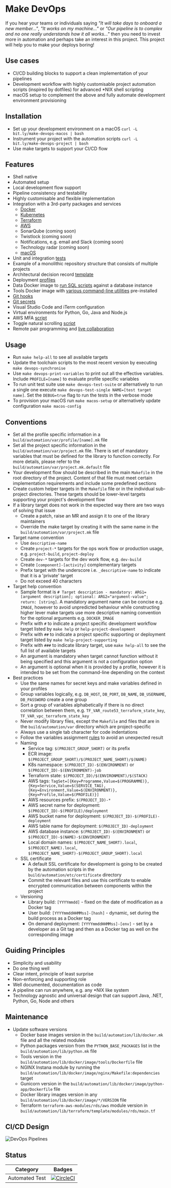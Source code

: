 # Make DevOps

If you hear your teams or individuals saying _"It will take days to onboard a new member..."_, _"It works on my machine..."_ or _"Our pipeline is to complex and no one really understands how it all works..."_ then you need to invest more in automation and perhaps take an interest in this project. This project will help you to make your deploys boring!

## Use cases

- CI/CD building blocks to support a clean implementation of your pipelines
- Development workflow with highly customisable project automation scripts (inspired by dotfiles) for advanced \*NIX shell scripting
- macOS setup to complement the above and fully automate development environment provisioning

## Installation

- Set up your development environment on a macOS `curl -L bit.ly/make-devops-macos | bash`
- Instrument your project with the automation scripts `curl -L bit.ly/make-devops-project | bash`
- Use make targets to support your CI/CD flow

## Features

- Shell native
- Automated setup
- Local development flow support
- Pipeline consistency and testability
- Highly customisable and flexible implementation
- Integration with a 3rd-party packages and services
  - [Docker](build/automation/lib/docker.mk)
  - [Kubernetes](build/automation/lib/k8s.mk)
  - [Terraform](build/automation/lib/terraform.mk)
  - [AWS](build/automation/lib/aws.mk)
  - SonarQube (coming soon)
  - Twistlock (coming soon)
  - Notifications, e.g. email and Slack (coming soon)
  - Technology radar (coming soon)
  - [macOS](build/automation/lib/macos.mk)
- Unit and integration [tests](build/automation/test)
- Example of a monolithic repository structure that consists of multiple projects
- Architectural decision record [template](documentation/adr/README.md)
- Deployment [profiles](build/automation/var/profile/README.md)
- Data Docker image to [run SQL scripts](build/docker/data/assets/sbin/entrypoint.sh) against a database instance
- Tools Docker image with [various command-line utilities](build/docker/tools/Dockerfile) pre-installed
- [Git hooks](build/automation/etc/githooks)
- [Git secrets](https://github.com/awslabs/git-secrets)
- Visual Studio Code and iTerm configuration
- Virtual environments for Python, Go, Java and Node.js
- AWS MFA [script](build/automation/bin/texas-mfa.py)
- Toggle natural scrolling [script](build/automation/bin/toggle-natural-scrolling)
- Remote pair programming and [live collaboration](https://marketplace.visualstudio.com/items?itemName=MS-vsliveshare.vsliveshare)

## Usage

- Run `make help-all` to see all available targets
- Update the toolchain scripts to the most recent version by executing `make devops-synchronise`
- Use `make devops-print-variables` to print out all the effective variables. Include `PROFILE=[name]` to evaluate profile specific variables
- To run unit test suite use `make devops-test-suite` or alternatively to run a single one execute `make devops-test-single NAME=[test target name]`. Set the `DEBUG=true` flag to run the tests in the verbose mode
- To provision your macOS run `make macos-setup` or alternatively update configuration `make macos-config`

## Conventions

- Set all the profile specific information in a `build/automation/var/profile/[name].mk` file
- Set all the project specific information in the `build/automation/var/project.mk` file. There is set of mandatory variables that must be defined for the library to function correctly. For more details, please refer to the `build/automation/var/project.mk.default` file
- Your development flow should be described in the main `Makefile` in the root directory of the project. Content of that file must meet certain implementation requirements and include some predefined sections
- Create custom helper targets in the `Makefile` file or in the individual sub-project directories. These targets should be lower-level targets supporting your project's development flow
- If a library target does not work in the expected way there are two ways of solving that issue
  - Create a patch, raise an MR and assign it to one of the library maintainers
  - Override the make target by creating it with the same name in the `build/automation/var/project.mk` file
- Target name convention
  - Use `descriptive-name`
  - Create `project-*` targets for the ops work flow or production usage, e.g. `project-build`, `project-deploy`
  - Create `dev-*` targets for the dev work flow, e.g. `dev-build`
  - Create `[component]-[activity]` complementary targets
  - Prefix target with the underscore i.e. `_descriptive-name` to indicate that it is a 'private' target
  - Do not exceed 40 characters
- Target help convention
  - Sample format is `# Target description - mandatory: ARG1=[argument description]; optional: ARG2="argument-value"; return: [string]`. A mandatory argument name can be concise e.g. `IMAGE`, however to avoid unpredicted behaviour while constructing higher lever make targets use more descriptive naming convention for the optional arguments e.g. `DOCKER_IMAGE`
  - Prefix with `#` to indicate a project specific development workflow target listed by `make help` or `help-project-development`
  - Prefix with `##` to indicate a project specific supporting or deployment target listed by `make help-project-supporting`
  - Prefix with `###` to indicate library target, use `make help-all` to see the full list of available targets
  - An argument is mandatory when target cannot function without it being specified and this argument is not a configuration option
  - An argument is optional when it is provided by a profile, however it is intended to be set from the command-line depending on the context
- Best practices
  - Use the same names for secret keys and make variables defined in your profiles
  - Group variables logically, e.g. `DB_HOST`, `DB_PORT`, `DB_NAME`, `DB_USERNAME`, `DB_PASSWORD` create a one group
  - Sort a group of variables alphabetically if there is no direct correlation between them, e.g. `TF_VAR_route53_terraform_state_key`, `TF_VAR_vpc_terraform_state_key`
  - Never modify library files, except the `Makefile` and files that are in the `build/automation/var` directory which are project-specific
  - Always use a single tab character for code indentations
  - Follow the variables assignment [rules](https://www.gnu.org/software/make/manual/html_node/Flavors.html#Flavors) to avoid an unexpected result
  - Naming
    - Service tag: `$(PROJECT_GROUP_SHORT)` or its prefix
    - ECR image: `$(PROJECT_GROUP_SHORT)/$(PROJECT_NAME_SHORT)/$(NAME)`
    - K8s namespace: `$(PROJECT_ID)-$(ENVIRONMENT)` or `$(PROJECT_ID)-$(ENVIRONMENT)-job`
    - Terraform state: `$(PROJECT_ID)/$(ENVIRONMENT)/$(STACK)`
    - AWS tags: `TagSet=[{Key=Programme,Value=$(PROGRAMME)},{Key=Service,Value=$(SERVICE_TAG),{Key=Environment,Value=$(ENVIRONMENT)},{Key=Profile,Value=$(PROFILE)}]`
    - AWS resources prefix: `$(PROJECT_ID)-*`
    - AWS secret name for deployment: `$(PROJECT_ID)-$(PROFILE)/deployment`
    - AWS bucket name for deployment: `$(PROJECT_ID)-$(PROFILE)-deployment`
    - AWS table name for deployment: `$(PROJECT_ID)-deployment`
    - AWS database instance: `$(PROJECT_ID)-$(ENVIRONMENT)` or `$(PROJECT_ID)-$(NAME)-$(ENVIRONMENT)`
    - Local domain names: `$(PROJECT_NAME_SHORT).local`, `$(PROJECT_NAME).local`, `$(PROJECT_NAME_SHORT)-$(PROJECT_GROUP_SHORT).local`
  - SSL certificate
    - A default SSL certificate for development is going to be created by the automation scripts in the `build/automation/etc/certificate` directory
    - Commit the relevant files and use this certificate to enable encrypted communication between components within the project
  - Versioning
    - Library build: `[YYYYmmdd]` - fixed on the date of modification as a Docker tag
    - User build: `[YYYYmmddHHMMss]-[hash]` - dynamic, set during the build process as a Docker tag
    - On demand deployment: `[YYYYmmddHHMMss]-[env]` - set by a developer as a Git tag and then as a Docker tag as well on the corresponding image

## Guiding Principles

- Simplicity and usability
- Do one thing well
- Clear intent, principle of least surprise
- Non-enforcing and supporting role
- Well documented, documentation as code
- A pipeline can run anywhere, e.g. any \*NIX like system
- Technology agnostic and universal design that can support Java, .NET, Python, Go, Node and others

## Maintenance

- Update software versions
  - Docker base images version in the `build/automation/lib/docker.mk` file and all the related modules
  - Python packages version from the `PYTHON_BASE_PACKAGES` list in the `build/automation/lib/python.mk` file
  - Tools version in the `build/automation/lib/docker/image/tools/Dockerfile` file
  - NGINX Instana module by running the `build/automation/lib/docker/image/nginx/Makefile:dependencies` target
  - Gunicorn version in the `build/automation/lib/docker/image/python-app/Dockerfile` file
  - Docker library images version in any `build/automation/lib/docker/image/*/VERSION` file
  - Terraform `terraform-aws-modules/rds/aws` module version in `build/automation/lib/terraform/template/modules/rds/main.tf`

## CI/CD Design

![DevOps Pipelines](documentation/DevOps-Pipelines.png)

## Status

| Category       | Badges                                                                                                                           |
| -------------- | -------------------------------------------------------------------------------------------------------------------------------- |
| Automated Test | [![CircleCI](https://circleci.com/gh/nhsd-exeter/make-devops.svg?style=shield)](https://circleci.com/gh/nhsd-exeter/make-devops) |
